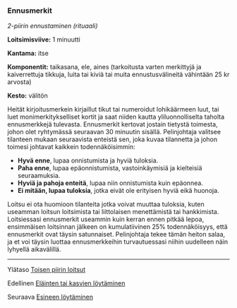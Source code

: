 ### Ennusmerkit

*2-piirin ennustaminen (rituaali)*

**Loitsimisviive:** 1 minuutti

**Kantama:** itse

**Komponentit:** taikasana, ele, aines (tarkoitusta varten merkittyjä ja kaiverrettuja tikkuja, luita tai kiviä tai muita ennustusvälineitä vähintään 25 kr arvosta)

**Kesto:** välitön

Heität kirjoitusmerkein kirjaillut tikut tai numeroidut lohikäärmeen luut, tai luet monimerkitykselliset kortit ja saat niiden kautta yliluonnolliselta taholta ennusmerkkejä tulevasta. Ennusmerkit kertovat jostain tietystä toimesta, johon olet ryhtymässä seuraavan 30 minuutin sisällä. Pelinjohtaja valitsee tilanteen mukaan seuraavista enteistä sen, joka kuvaa tilannetta ja johon toimesi johtavat kaikkein todennäköisimmin:
- **Hyvä enne**, lupaa onnistumista ja hyviä tuloksia.
- **Paha enne**, lupaa epäonnistumista, vastoinkäymisiä ja kielteisiä seuraamuksia.
- **Hyviä ja pahoja enteitä**, lupaa niin onnistumista kuin epäonnea.
- **Ei mitään, lupaa tuloksia**, jotka eivät ole erityisen hyviä eikä huonoja.

Loitsu ei ota huomioon tilanteita jotka voivat muuttaa tuloksia, kuten useamman loitsun loitsimista tai liittolaisen menettämistä tai hankkimista. Loitsiessasi ennusmerkit useammin kuin kerran ennen pitkää lepoa, ensimmäisen loitsinnan jälkeen on kumulatiivinen 25% todennäköisyys, että ennusmerkit ovat täysin satunnaiset. Pelinjohtaja tekee tämän heiton salaa, ja et voi täysin luottaa ennusmerkkeihin turvautuessasi niihin uudelleen näin lyhyellä aikavälillä.

----

Ylätaso [Toisen piirin loitsut](2_piirin_loitsut)

Edellinen [Eläinten tai kasvien löytäminen](Eläinten_tai_kasvien_löytäminen)

Seuraava [Esineen löytäminen](Esineen_löytäminen)

